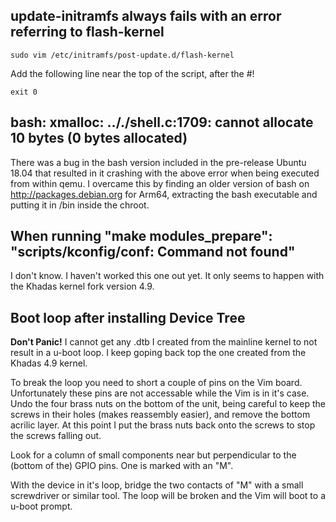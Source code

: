 ## update-initramfs always fails with an error referring to flash-kernel
```
sudo vim /etc/initramfs/post-update.d/flash-kernel
```
Add the following line near the top of the script, after the #!
```
exit 0
```

## bash: xmalloc: .././shell.c:1709: cannot allocate 10 bytes (0 bytes allocated)
There was a bug in the bash version included in the pre-release Ubuntu 18.04
that resulted in it crashing with the above error when being executed from
within qemu.  I overcame this by finding an older version of bash on
http://packages.debian.org for Arm64, extracting the bash executable and putting
it in /bin inside the chroot.

## When running "make modules_prepare": "scripts/kconfig/conf: Command not found"
I don't know.  I haven't worked this one out yet.  It only seems to happen with
the Khadas kernel fork version 4.9.

## Boot loop after installing Device Tree
**Don't Panic!**
I cannot get any .dtb I created from the mainline kernel to not result in a
u-boot loop.  I keep goping back top the one created from the Khadas 4.9 kernel.

To break the loop you need to short a couple of pins on the Vim board.
Unfortunately these pins are not accessable while the Vim is in it's case.  Undo
the four brass nuts on the bottom of the unit, being careful to keep the screws
in their holes (makes reassembly easier), and remove the bottom acrilic layer.
At this point I put the brass nuts back onto the screws to stop the screws
falling out.

Look for a column of small components near but perpendicular to the (bottom of
the) GPIO pins.  One is marked with an "M".

With the device in it's loop, bridge the two contacts of "M" with a small
screwdriver or similar tool.  The loop will be broken and the Vim will boot to
a u-boot prompt.
